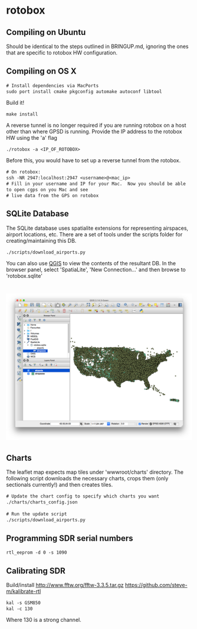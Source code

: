 # rotobox
## Compiling on Ubuntu
Should be identical to the steps outlined in BRINGUP.md, ignoring the ones that are specific to rotobox HW configuration.

## Compiling on OS X
````
# Install dependencies via MacPorts
sudo port install cmake pkgconfig automake autoconf libtool
````

Build it!
````
make install
````

A reverse tunnel is no longer required if you are running rotobox on a host other than where GPSD is running. Provide the IP address to the rotobox HW using the 'a' flag
````
./rotobox -a <IP_OF_ROTOBOX>
````

Before this, you would have to set up a reverse tunnel from the rotobox.
````
# On rotobox:
ssh -NR 2947:localhost:2947 <username>@<mac_ip>
# Fill in your username and IP for your Mac.  Now you should be able to open cgps on you Mac and see
# live data from the GPS on rotobox
````

## SQLite Database
The SQLite database uses spatialite extensions for representing airspaces, airport locations, etc.  There are a set of tools under the scripts folder for creating/maintaining this DB.

````
./scripts/download_airports.py
````

You can also use [QGIS](http://www.qgis.org/en/site/) to view the contents of the resultant DB.  In the browser panel, select 'SpatiaLite', 'New Connection...' and then browse to 'rotobox.sqlite'

# ![qgis](screenshots/qgis.png)


## Charts
The leaflet map expects map tiles under 'wwwroot/charts' directory.  The following script downloads the necessary charts, crops them (only sectionals currently!) and then creates tiles.  
````
# Update the chart config to specify which charts you want
./charts/charts_config.json

# Run the update script
./scripts/download_airports.py
````

## Programming SDR serial numbers
```
rtl_eeprom -d 0 -s 1090
```

## Calibrating SDR
Build/install http://www.fftw.org/fftw-3.3.5.tar.gz
https://github.com/steve-m/kalibrate-rtl

```
kal -s GSM850
kal -c 130
```
Where 130 is a strong channel.
